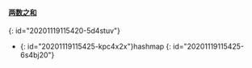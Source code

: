 #### [两数之和](https://leetcode-cn.com/problems/two-sum/)
{: id="20201119115420-5d4stuv"}

* {: id="20201119115425-kpc4x2x"}hashmap
{: id="20201119115425-6s4bj20"}
